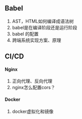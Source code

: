 ## Babel

1. AST，HTML如何编译成语法树
2. babel是在编译阶段还是运行阶段
3. babel 的配置
4. 跨端系统实现方案、原理

## CI/CD

#### Nginx

1. 正向代理、反向代理
2. nginx怎么配置cors？

#### Docker

1. docker虚拟化和镜像

